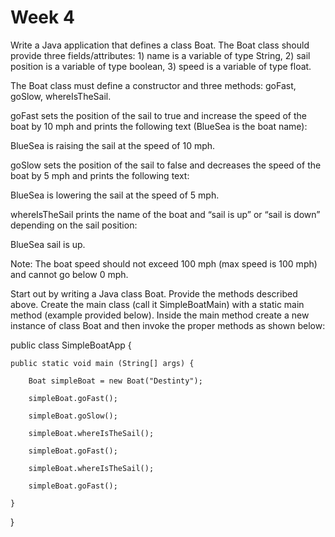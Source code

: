 # Week 4

Write a Java application that defines a class Boat. The Boat class should provide three fields/attributes: 1) name is a variable of type String, 2) sail position is a variable of type boolean, 3) speed is a variable of type float.

The Boat class must define a constructor and three methods: goFast, goSlow, whereIsTheSail.

goFast sets the position of the sail to true and increase the speed of the boat by 10 mph and prints the following text (BlueSea is the boat name):

BlueSea is raising the sail at the speed of 10 mph.

 

goSlow sets the position of the sail to false and decreases the speed of the boat by 5 mph and prints the following text:

BlueSea is lowering the sail at the speed of 5 mph.

 

whereIsTheSail prints the name of the boat and “sail is up” or “sail is down” depending on the sail position:

BlueSea sail is up.

 

Note: The boat speed should not exceed 100 mph (max speed is 100 mph) and cannot go below 0 mph.  

 

Start out by writing a Java class Boat. Provide the methods described above. Create the main class (call it SimpleBoatMain) with a static main method (example provided below). Inside the main method create a new instance of class Boat and then invoke the proper methods as shown below:

 

public class SimpleBoatApp {

    public static void main (String[] args) {

        Boat simpleBoat = new Boat("Destinty");

        simpleBoat.goFast();   

        simpleBoat.goSlow();

        simpleBoat.whereIsTheSail();

        simpleBoat.goFast();

        simpleBoat.whereIsTheSail();

        simpleBoat.goFast();

    }

}